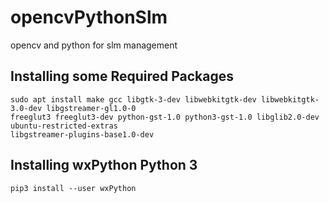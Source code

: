 # opencvPythonSlm
opencv and python for slm management



## Installing some Required Packages

``` 
sudo apt install make gcc libgtk-3-dev libwebkitgtk-dev libwebkitgtk-3.0-dev libgstreamer-gl1.0-0 
freeglut3 freeglut3-dev python-gst-1.0 python3-gst-1.0 libglib2.0-dev ubuntu-restricted-extras 
libgstreamer-plugins-base1.0-dev 
```


## Installing wxPython Python 3

``` 
pip3 install --user wxPython
```
